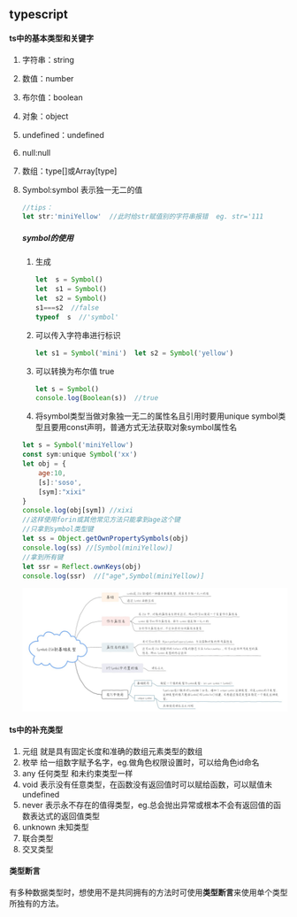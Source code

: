 ## typescript



#### ts中的基本类型和关键字

1. 字符串：string

2. 数值：number

3. 布尔值：boolean

4. 对象：object

5. undefined：undefined

6. null:null

7. 数组：type[]或Array[type]

8. Symbol:symbol   表示独一无二的值

   ```typescript
   //tips：
   let str:'miniYellow'  //此时给str赋值别的字符串报错  eg. str='111
   ```

      

   ##### symbol的使用

   1. 生成 

      ```javascript
      let  s = Symbol() 
      let  s1 = Symbol()  
      let  s2 = Symbol()  
      s1===s2  //false
      typeof  s  //'symbol'
      ```
   
      
   
   2. 可以传入字符串进行标识  
   
      ```javascript
      let s1 = Symbol('mini')  let s2 = Symbol('yellow')
      ```
   
   3. 可以转换为布尔值  true
   
      ```javascript
      let s = Symbol()
      console.log(Boolean(s))  //true
      ```
   
   4. 将symbol类型当做对象独一无二的属性名且引用时要用unique symbol类型且要用const声明，普通方式无法获取对象symbol属性名
   
   ```javascript
   let s = Symbol('miniYellow')
   const sym:unique Symbol('xx')
   let obj = {
       age:10,
       [s]:'soso',
       [sym]:"xixi"
   }
   console.log(obj[sym]) //xixi
   //这样使用forin或其他常见方法只能拿到age这个键
   //只拿到symbol类型键
   let ss = Object.getOwnPropertySymbols(obj)
   console.log(ss) //[Symbol(miniYellow)]
   //拿到所有键
   let ssr = Reflect.ownKeys(obj)
   console.log(ssr)  //["age",Symbol(miniYellow)]
   ```
   
   ![symbol](../img/symbol.jpg)
   
   

#### ts中的补充类型

1. 元组      就是具有固定长度和准确的数组元素类型的数组
2. 枚举    给一组数字赋予名字，eg.做角色权限设置时，可以给角色id命名
3. any     任何类型 和未约束类型一样
4. void    表示没有任意类型，在函数没有返回值时可以赋给函数，可以赋值未undefined
5. never  表示永不存在的值得类型，eg.总会抛出异常或根本不会有返回值的函数表达式的返回值类型
6. unknown  未知类型
7. 联合类型
8. 交叉类型





#### 类型断言

有多种数据类型时，想使用不是共同拥有的方法时可使用**类型断言**来使用单个类型所独有的方法。